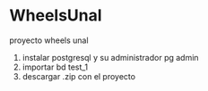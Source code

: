 # WheelsUnal
proyecto wheels unal
1. instalar postgresql y su administrador pg admin
2. importar bd test_1
3. descargar .zip con el proyecto
